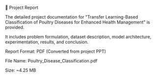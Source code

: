 📄 Project Report

The detailed project documentation for "Transfer Learning-Based Classification of Poultry Diseases for Enhanced Health Management" is provided. 

It includes problem formulation, dataset description, model architecture, experimentation, results, and conclusion.

Report Format: PDF (Converted from project PPT)

File Name: Poultry_Disease_Classification.pdf

Size: ~4.25 MB



